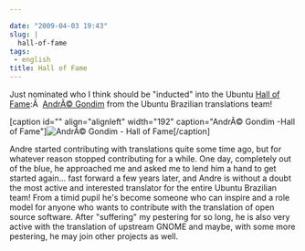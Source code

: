 ```yaml
---

date: "2009-04-03 19:43"
slug: |
  hall-of-fame
tags:
 - english
title: Hall of Fame
---
```


Just nominated who I think should be "inducted" into the Ubuntu [Hall of
Fame](http://hall-of-fame.ubuntu.com):Â  [AndrÃ©
Gondim](https://launchpad.net/~andregondim) from the Ubuntu Brazilian
translations team!

\[caption id="" align="alignleft" width="192" caption="AndrÃ© Gondim
-Hall of Fame"\]![AndrÃ© Gondim - Hall of
Fame](https://launchpadlibrarian.net/7352933/logo.png)\[/caption\]

Andre started contributing with translations quite some time ago, but
for whatever reason stopped contributing for a while. One day,
completely out of the blue, he approached me and asked me to lend him a
hand to get started again... fast forward a few years later, and Andre
is without a doubt the most active and interested translator for the
entire Ubuntu Brazilian team! From a timid pupil he's become someone who
can inspire and a role model for anyone who wants to contribute with the
translation of open source software. After "suffering" my pestering for
so long, he is also very active with the translation of upstream GNOME
and maybe, with some more pestering, he may join other projects as well.
